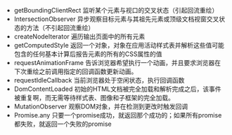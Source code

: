 
- getBoundingClientRect 监听某个元素与视口的交叉状态（引起回流重绘）
- IntersectionObserver 异步观察目标元素与其祖先元素或顶级文档视窗交叉状态的方法（不引起回流重绘）
- createNodeIterator 遍历输出页面中的所有元素
- getComputedStyle 返回一个对象，对象在应用活动样式表并解析这些值可能包含的任何基本计算后报告元素的所有的CSS属性的值
- requestAnimationFrame 告诉浏览器希望执行一个动画，并且要求浏览器在下次重绘之前调用指定的回调函数更新动画。
- requestIdleCallback 当前浏览器处于空闲状态，执行回调函数
- DomContentLoaded 初始的HTML文档被完全加载和解析完成之后，该事件被重复啊，而无需等待样式表、图像和子框架的完全加载。
- MutationObserver 观察DOM对象，并在检测到更改时触发回调
- Promise.any 只要一个promise成功，就返回那个成功的；如果所有promise都失败，就返回一个失败的promise
